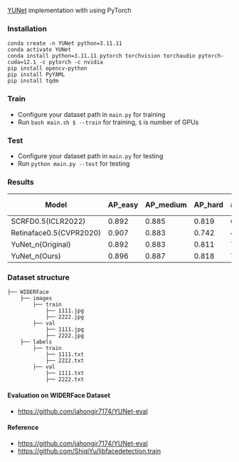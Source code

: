[YUNet](https://link.springer.com/article/10.1007/s11633-023-1423-y) implementation with using PyTorch

### Installation

```
conda create -n YUNet python=3.11.11
conda activate YUNet
conda install python=3.11.11 pytorch torchvision torchaudio pytorch-cuda=12.1 -c pytorch -c nvidia
pip install opencv-python
pip install PyYAML
pip install tqdm
```

### Train

* Configure your dataset path in `main.py` for training
* Run `bash main.sh $ --train` for training, `$` is number of GPUs

### Test

* Configure your dataset path in `main.py` for testing
* Run `python main.py --test` for testing

### Results

| Model                   | AP_easy | AP_medium | AP_hard | #Params | Params Ratio | MFlops (320x320) | FPS(320x320) |
|-------------------------|---------|-----------|---------|---------|--------------|------------------|--------------|
| SCRFD0.5(ICLR2022)      | 0.892   | 0.885     | 0.819   | 631,410 | 8.32x        | 184              | 284          |
| Retinaface0.5(CVPR2020) | 0.907   | 0.883     | 0.742   | 426,608 | 5.62X        | 245              | 235          |
| YuNet_n(Original)       | 0.892   | 0.883     | 0.811   | 75,856  | 1.00x        | 149              | 456          |
| YuNet_n(Ours)           | 0.896   | 0.887     | 0.818   | 72,928  | 1.00x        | 133              | 456          |

### Dataset structure

    ├── WIDERFace 
        ├── images
            ├── train
                ├── 1111.jpg
                ├── 2222.jpg
            ├── val
                ├── 1111.jpg
                ├── 2222.jpg
        ├── labels
            ├── train
                ├── 1111.txt
                ├── 2222.txt
            ├── val
                ├── 1111.txt
                ├── 2222.txt

#### Evaluation on WIDERFace Dataset

* https://github.com/jahongir7174/YUNet-eval

#### Reference

* https://github.com/jahongir7174/YUNet-eval
* https://github.com/ShiqiYu/libfacedetection.train
